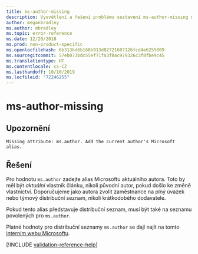 ```yaml
---
title: ms-author-missing
description: Vysvětlení a řešení problému sestavení ms-author-missing na webu Docs
author: meganbradley
ms.author: mbradley
ms.topic: error-reference
ms.date: 12/20/2018
ms.prod: non-product-specific
ms.openlocfilehash: 6b313bd6b168b913d82721607126fcd4e6255009
ms.sourcegitcommit: 57eb071bdc55ef71fa3f8ac979326c3f8fbe9c45
ms.translationtype: HT
ms.contentlocale: cs-CZ
ms.lasthandoff: 10/10/2019
ms.locfileid: "72246255"
---
```

# <a name="ms-author-missing"></a>ms-author-missing

## <a name="warning"></a>Upozornění

`Missing attribute: ms.author. Add the current author's Microsoft alias.`

## <a name="resolution"></a>Řešení

Pro hodnotu `ms.author` zadejte alias Microsoftu aktuálního autora. Toto by měl být *aktuální* vlastník článku, nikoli původní autor, pokud došlo ke změně vlastnictví. Doporučujeme jako autora zvolit zaměstnance na plný úvazek nebo týmový distribuční seznam, nikoli krátkodobého dodavatele. 

Pokud tento alias představuje distribuční seznam, musí být také na seznamu povolených pro `ms.author`.

Platné hodnoty pro distribuční seznamy `ms.author` se dají najít na tomto [interním webu Microsoftu](https://docsmetadatatool.azurewebsites.net/allowlists).

<!--make sure to add this file to your includes folder and verify the path-->
[!INCLUDE [validation-reference-help](includes/validation-reference-help.md)]
